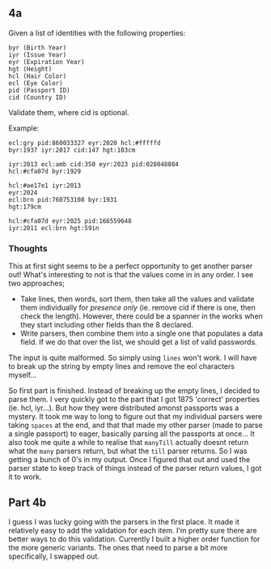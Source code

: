 ## 4a
Given a list of identities with the following properties:
```
byr (Birth Year)
iyr (Issue Year)
eyr (Expiration Year)
hgt (Height)
hcl (Hair Color)
ecl (Eye Color)
pid (Passport ID)
cid (Country ID)
```
Validate them, where cid is optional.

Example:
```
ecl:gry pid:860033327 eyr:2020 hcl:#fffffd
byr:1937 iyr:2017 cid:147 hgt:183cm

iyr:2013 ecl:amb cid:350 eyr:2023 pid:028048884
hcl:#cfa07d byr:1929

hcl:#ae17e1 iyr:2013
eyr:2024
ecl:brn pid:760753108 byr:1931
hgt:179cm

hcl:#cfa07d eyr:2025 pid:166559648
iyr:2011 ecl:brn hgt:59in
```

### Thoughts
This at first sight seems to be a perfect opportunity to get another parser out! What's interesting to not is that the values come in in any order. I see two approaches;
- Take lines, then words, sort them, then take all the values and validate them individually for *presence only* (ie. remove cid if there is one, then check the length). However, there could be a spanner in the works when they start including other fields than the 8 declared.
- Write parsers, then combine them into a single one that populates a data field. If we do that over the list, we should get a list of valid passwords.

The input is quite malformed. So simply using `lines` won't work. I will have to break up the string by empty lines and remove the eol characters myself...

So first part is finished. Instead of breaking up the empty lines, I decided to parse them. I very quickly got to the part that I got 1875 'correct' properties (ie. hcl, iyr...). But how they were distributed amonst passports was a mystery. It took me way to long to figure out that my individual parsers were taking `spaces` at the end, and that that made my other parser (made to parse a single passport) to eager, basically parsing all the passports at once...
It also took me quite a while to realise that `manyTill` actually doesnt return what the `many` parsers return, but what the `till` parser returns. So I was getting a bunch of 0's in my output. Once I figured that out and used the parser state to keep track of things instead of the parser return values, I got it to work.

## Part 4b
I guess I was lucky going with the parsers in the first place. It made it relatively easy to add the validation for each item. I'm pretty sure there are better ways to do this validation. Currently I built a higher order function for the more generic variants. The ones that need to parse a bit more specifically, I swapped out.
